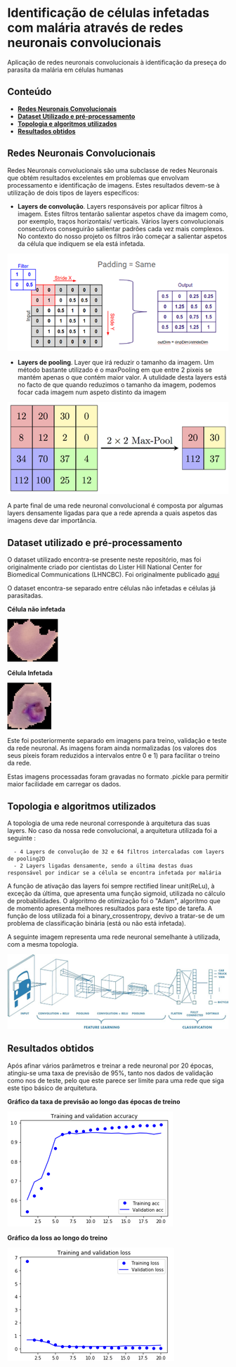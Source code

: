 # Identificação de células infetadas com malária através de redes neuronais convolucionais

Aplicação de redes neuronais convolucionais à identificação da preseça do parasita da malária em células humanas

## Conteúdo

- **[Redes Neuronais Convolucionais](#redes-neuronais-convolucionais)**
- **[Dataset Utilizado e pré-processamento](#dataset-utilizado-e-pré-processamento)**
- **[Topologia e algoritmos utilizados](#topologia-e-algoritmos-utilizados)**
- **[Resultados obtidos](#resultados-obtidos)**

## Redes Neuronais Convolucionais

Redes Neuronais convolucionais são uma subclasse de redes Neuronais que obtém resultados excelentes em problemas que envolvam processamento e identificação de imagens.
 Estes resultados devem-se à utilização de dois tipos de layers específicos:

 - **Layers de convolução**.  Layers responsáveis por aplicar filtros à imagem. Estes filtros tentarão salientar aspetos chave da imagem como, por exemplo, traços horizontais/ verticais. Vários layers convolucionais consecutivos conseguirão salientar padrões cada vez mais complexos. No contexto do nosso projeto os filtros irão começar a salientar aspetos da célula que indiquem se ela está infetada.

![Filtro_convolucional](readme_images/Convolucao.png)

 -  **Layers de pooling**. Layer que irá reduzir o tamanho da imagem. Um método bastante utilizado é o maxPooling em que entre 2 pixeis se mantém apenas o que contém maior valor. A utulidade desta layers está no facto de que quando reduzimos o tamanho da imagem, podemos focar cada imagem num aspeto distinto da imagem
 
 ![Pooling](readme_images/MaxPool.png)
 
A parte final de uma rede neuronal convolucional é composta por algumas layers densamente ligadas para que a rede aprenda a quais aspetos das imagens deve dar importância.

## Dataset utilizado e pré-processamento


O dataset utilizado encontra-se presente neste repositório, mas foi originalmente criado por cientistas do Lister Hill National Center for Biomedical Communications (LHNCBC). Foi originalmente publicado [aqui](https://lhncbc.nlm.nih.gov/publication/pub9932)

O dataset encontra-se separado entre células não infetadas e células já parasitadas. 
  
 **Célula não infetada**
 
 ![Célula não infetada](readme_images/celula_nao_infetada.png)
 
 **Célula Infetada**
 
 ![Célula infetada](readme_images/celula_infetada.png)
 
Este foi posteriormente separado em imagens para treino, validação e teste da rede neuronal. As imagens foram ainda normalizadas (os valores dos seus píxeis foram reduzidos a intervalos entre 0 e 1) para facilitar o treino da rede.

Estas imagens processadas foram gravadas no formato .pickle para permitir maior facilidade em carregar os dados.

## Topologia e algoritmos utilizados

A topologia de uma rede neuronal corresponde à arquitetura das suas layers. No caso da nossa rede convolucional, a arquitetura utilizada foi a seguinte :

      - 4 Layers de convolução de 32 e 64 filtros intercaladas com layers de pooling2D    
      - 2 Layers ligadas densamente, sendo a última destas duas responsável por indicar se a célula se encontra infetada por malária

A função de ativação das layers foi sempre rectified linear unit(ReLu), à exceção da última, que apresenta uma função sigmoid, utilizada no cálculo de probabilidades.
O algoritmo de otimização foi o "Adam", algoritmo que de momento apresenta melhores resultados para este tipo de tarefa. A função de loss utilizada foi a binary_crossentropy, devivo a tratar-se de um problema de classificação binária (está ou não está infetada).

A seguinte imagem representa uma rede neuronal semelhante à utilizada, com a mesma topologia.

![topologia da rede](readme_images/topologia_da_rede.jpeg)

## Resultados obtidos

Após afinar vários parâmetros e treinar a rede neuronal por 20 épocas, atingiu-se uma taxa de previsão de 95%, tanto nos dados de validação como nos de teste, pelo que este parece ser limite para uma rede que siga este tipo básico de arquitetura. 

**Gráfico da taxa de previsão ao longo das épocas de treino**

![previsão ao longo do tempo](readme_images/precisao.png)

**Gráfico da loss ao longo do treino**

![loss ao longo do tempo](readme_images/loss.png)



